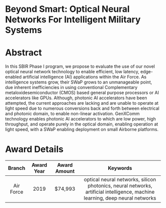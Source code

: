 
Beyond Smart: Optical Neural Networks For Intelligent Military Systems
======================================================================

# Abstract


In this SBIR Phase I program, we propose to evaluate the use of our novel optical neural network technology to enable efficient, low latency, edge-enabled artificial intelligence (AI) applications within the Air Force. As intelligence systems grow, their SWaP grows to an unmanageable point, due inherent inefficiencies in using conventional Complementary metaloxidesemiconductor (CMOS) based general purpose processors or AI accelerators like GPUs. Although, photonic AI accelerators have been attempted, the current approaches are lacking and are unable to operate at light speed due to numerous conversions back and forth between electrical and photonic domain, to enable non-linear activation. GenXComm technology enables photonic AI accelerators to which are low power, high throughput, and operate purely in the optical domain, enabling operation at light speed, with a SWaP enabling deployment on small Airborne platforms.  

# Award Details

|Branch|Award Year|Award Amount|Keywords|
| :---: | :---: | :---: | :---: |
|Air Force|2019|$74,993|optical neural networks, silicon photonics, neural networks, artificial intelligence, machine learning, deep neural networks|
